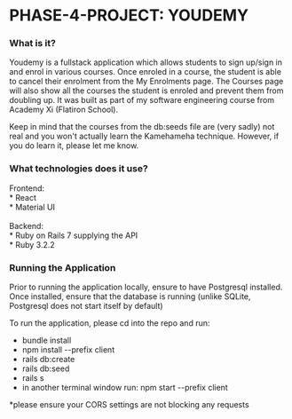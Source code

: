 # PHASE-4-PROJECT: YOUDEMY

<h3> What is it? </h3>
Youdemy is a fullstack application which allows students to sign up/sign in and enrol in various courses. 
Once enroled in a course, the student is able to cancel their enrolment from the My Enrolments page. The Courses page will also show all the courses the student is enroled and prevent them from doubling up. 
It was built as part of my software engineering course from Academy Xi (Flatiron School). 

Keep in mind that the courses from the db:seeds file are (very sadly) not real and you won't actually learn the Kamehameha technique. However, if you do learn it, please let me know.  

<h3> What technologies does it use? </h3>
Frontend: </br>
* React </br>
* Material UI
</br> 
</br>
Backend: </br>
* Ruby on Rails 7 supplying the API </br>
* Ruby 3.2.2

<h3> Running the Application</h3>
Prior to running the application locally, ensure to have Postgresql installed. 
Once installed, ensure that the database is running (unlike SQLite, Postgresql does not start itself by default)

To run the application, please cd into the repo and run:
- bundle install
- npm install --prefix client
- rails db:create
- rails db:seed
- rails s
- in another terminal window run: npm start --prefix client

*please ensure your CORS settings are not blocking any requests
